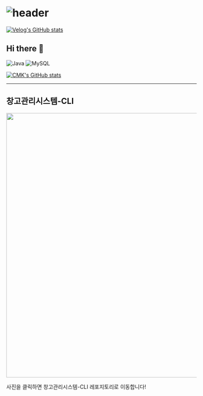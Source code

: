 # ![header](https://capsule-render.vercel.app/api?type=venom&color=0:5C258D,100:4389A2&height=300&section=header&text=Hi!&fontColor=black&fontSize=100&stroke=5C258D&strokeWidth=1)

[![Velog's GitHub stats](https://velog-readme-stats.vercel.app/api/badge?name=MoonKyu)](https://velog.io/@cmk1031/posts)
## Hi there 👋





  
![Java](	https://img.shields.io/badge/Java-ED8B00?style=for-the-badge&logo=openjdk&logoColor=white) ![MySQL](https://img.shields.io/badge/MySQL-00000F?style=for-the-badge&logo=mysql&logoColor=white)

[![CMK's GitHub stats](https://github-readme-stats.vercel.app/api?username=Cmk1031)](https://github.com/anuraghazra/github-readme-stats)



<hr>

<h2> 창고관리시스템-CLI </h2>

<a href="https://github.com/Cmk1031/Prokin-Donuts-CLI">
    <img src="https://github.com/user-attachments/assets/9aa761e1-26cb-4847-a600-6ca7674e41db" width="700">
</a>

<p>사진을 클릭하면 창고관리시스템-CLI 레포지토리로 이동합니다!</p>


